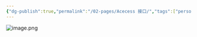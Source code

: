 ```yaml
---
{"dg-publish":true,"permalink":"/02-pages/Acecess 接口/","tags":["personal/blog","network/数据链路层"]}
---
```


![image.png](https://yelanyanyu-img-bed.oss-cn-hangzhou.aliyuncs.com/img/blog/2024/05/20240522185447.png)
